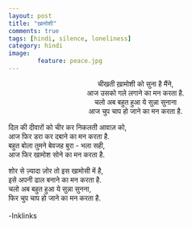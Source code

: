 ```yaml
---
layout: post
title: "ख़ामोशी"
comments: true
tags: [hindi, silence, loneliness]
category: hindi
image: 
        feature: peace.jpg
---
```

<p align="center">
चीखती ख़ामोशी को सुना है मैंने, <br /> 
आज उसको गले लगाने का मन करता है.<br />
चलो अब बहुत हुआ ये सुन्ना सुनाना <br />
आज चुप चाप हो जाने का मन करता है.<br />

दिल की दीवारों को चीर कर निकलती आवाज़ को,<br />
आज फिर डरा कर दबाने का मन करता है.<br />
बहुत बोला तुमने बेवजह बुरा - भला सही,<br />
आज फिर खामोश सोने का मन करता है.<br />

शोर से ज़्यादा ज़ोर तो इस खामोसी में है,<br />
इसे अपनी ढाल बनाने का मन करता है.<br />
चलो अब बहुत हुआ ये सुन्ना सुनना,<br />
फिर चुप चाप हो जाने का मन करता है.<br />
<br />
-Inklinks
</p>

